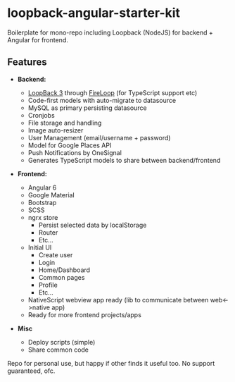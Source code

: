 # loopback-angular-starter-kit
Boilerplate for mono-repo including Loopback (NodeJS) for backend + Angular for frontend.

## Features

* **Backend:**

  * [LoopBack 3](https://loopback.io/doc/en/lb3/) through [FireLoop](https://github.com/mean-expert-official/fireloop.io) (for TypeScript support etc)
  * Code-first models with auto-migrate to datasource
  * MySQL as primary persisting datasource
  * Cronjobs
  * File storage and handling
  * Image auto-resizer
  * User Management (email/username + password)
  * Model for Google Places API
  * Push Notifications by OneSignal
  * Generates TypeScript models to share between backend/frontend


* **Frontend:**

  * Angular 6
  * Google Material
  * Bootstrap
  * SCSS
  * ngrx store
    * Persist selected data by localStorage
    * Router
    * Etc...
  * Initial UI
    * Create user
    * Login
    * Home/Dashboard
    * Common pages
    * Profile
    * Etc...
  * NativeScript webview app ready (lib to communicate between web<->native app)
  * Ready for more frontend projects/apps
  

* **Misc**

  * Deploy scripts (simple)
  * Share common code
  

Repo for personal use, but happy if other finds it useful too. 
No support guaranteed, ofc.
